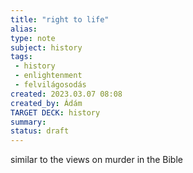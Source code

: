 ```yaml
---
title: "right to life"
alias: 
type: note
subject: history
tags:
 - history
 - enlightenment
 - felvilágosodás
created: 2023.03.07 08:08
created_by: Ádám
TARGET DECK: history
summary: 
status: draft 
---
```

similar to the views on murder in the Bible
